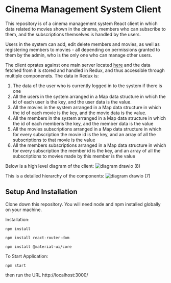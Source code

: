 # Cinema Management System Client 

This repository is of a cinema management system React client in which data related to movies shown in the cinema, members who can subscribe to them, and the subscriptions themselves is handled by the users.

Users in the system can add, edit delete members and movies, as well as registering members to movies - all depending on permissions granted to them by the admin, who is the only one who can manage other users.

The client oprates against one main server located [here](https://github.com/oril1234/Cinema-Management-System-Main-Flask-Server) and the data fetched from it is stored and handled in 
Redux, and thus accessible through multiple componenets.
The data in Redux is:
1. The data of the user who is currently logged in to the system if there is one
2. All the users in the system arranged in a Map data structure in which the id of each user is the key, and the user data is the value.
3. All the movies in the system arranged in a Map data structure in which the id of each movie is the key, and the movie data is the value.
4. All the members in the system arranged in a Map data structure in which the id of each memberis the key, and the member data is the value
5. All the movies subscriptions arranged in a Map data structure in which for every subscription the movie id is the key, and an array of all the subscriptions to that movie is the value
6. All the members subscriptions arranged in a Map data structure in which for every subscription the member id is the key, and an array of all the subscriptions to movies made by this member is the value

Below is a high level diagram of the client:
![diagram drawio (8)](https://user-images.githubusercontent.com/49225452/198881665-f1fc94cf-a129-402a-97ca-d80df266d711.png)


This is a detailed hierarchy of the components:
![diagram drawio (7)](https://user-images.githubusercontent.com/49225452/198881268-1dbfd325-5f66-4166-b356-2a950a16f947.png)


## Setup And Installation
Clone down this repository. You will need node and npm installed globally on your machine.

Installation:

`npm install`

`npm install react-router-dom`

`npm install @material-ui/core`


To Start Application:

`npm start`

then run the URL http://localhost:3000/



